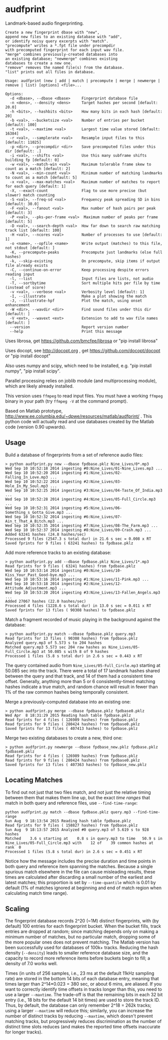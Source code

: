 audfprint
=========

Landmark-based audio fingerprinting.

```
Create a new fingerprint dbase with "new",
append new files to an existing database with "add",
or identify noisy query excerpts with "match".
"precompute" writes a *.fpt file under precompdir
with precomputed fingerprint for each input wav file.
"merge" combines previously-created databases into
an existing database; "newmerge" combines existing
databases to create a new one. 
"remove" removes the named file(s) from the database.
"list" prints out all files in database.

Usage: audfprint (new | add | match | precompute | merge | newmerge | remove | list) [options] <file>...

Options:
  -d <dbase>, --dbase <dbase>     Fingerprint database file
  -n <dens>, --density <dens>     Target hashes per second [default: 20.0]
  -h <bits>, --hashbits <bits>    How many bits in each hash [default: 20]
  -b <val>, --bucketsize <val>    Number of entries per bucket [default: 100]
  -t <val>, --maxtime <val>       Largest time value stored [default: 16384]
  -r <val>, --samplerate <val>    Resample input files to this [default: 11025]
  -p <dir>, --precompdir <dir>    Save precomputed files under this dir [default: .]
  -i <val>, --shifts <val>        Use this many subframe shifts building fp [default: 0]
  -w <val>, --match-win <val>     Maximum tolerable frame skew to count as a match [default: 2]
  -N <val>, --min-count <val>     Minimum number of matching landmarks to count as a match [default: 5]
  -x <val>, --max-matches <val>   Maximum number of matches to report for each query [default: 1]
  -X, --exact-count               Flag to use more precise (but slower) match counting
  -S <val>, --freq-sd <val>       Frequency peak spreading SD in bins [default: 30.0]
  -F <val>, --fanout <val>        Max number of hash pairs per peak [default: 3]
  -P <val>, --pks-per-frame <val>  Maximum number of peaks per frame [default: 5]
  -D <val>, --search-depth <val>  How far down to search raw matching track list [default: 100]
  -H <val>, --ncores <val>        Number of processes to use [default: 1]
  -o <name>, --opfile <name>      Write output (matches) to this file, not stdout [default: ]
  -K, --precompute-peaks          Precompute just landmarks (else full hashes)
  -k, --skip-existing             On precompute, skip items if output file already exists
  -C, --continue-on-error         Keep processing despite errors reading input
  -l, --list                      Input files are lists, not audio
  -T, --sortbytime                Sort multiple hits per file by time (instead of score)
  -v <val>, --verbose <val>       Verbosity level [default: 1]
  -I, --illustrate                Make a plot showing the match
  -J, --illustrate-hpf            Plot the match, using onset enhancement
  -W <dir>, --wavdir <dir>        Find sound files under this dir [default: ]
  -V <ext>, --wavext <ext>        Extension to add to wav file names [default: ]
  --version                       Report version number
  --help                          Print this message
```

Uses librosa, get https://github.com/bmcfee/librosa or "pip install librosa"

Uses docopt, see http://docopt.org , get https://github.com/docopt/docopt or "pip install docopt"

Also uses numpy and scipy, which need to be installed, e.g. "pip install numpy", "pip install scipy".

Parallel processing relies on joblib module (and multiprocessing module), which are likely already installed.

This version uses `ffmpeg` to read input files.  You must have a working `ffmpeg` binary in your path (try `ffmpeg -V` at the command prompt).

Based on Matlab prototype, http://www.ee.columbia.edu/~dpwe/resources/matlab/audfprint/ .  This python code will actually read and use databases created by the Matlab code (version 0.90 upwards).

Usage
-----

Build a database of fingerprints from a set of reference audio files:
```
> python audfprint.py new --dbase fpdbase.pklz Nine_Lives/0*.mp3
Wed Sep 10 10:52:18 2014 ingesting #0:Nine_Lives/01-Nine_Lives.mp3 ...
Wed Sep 10 10:52:20 2014 ingesting #1:Nine_Lives/02-Falling_In_Love.mp3 ...
Wed Sep 10 10:52:22 2014 ingesting #2:Nine_Lives/03-Hole_In_My_Soul.mp3 ...
Wed Sep 10 10:52:25 2014 ingesting #3:Nine_Lives/04-Taste_Of_India.mp3 ...
Wed Sep 10 10:52:28 2014 ingesting #4:Nine_Lives/05-Full_Circle.mp3 ...
Wed Sep 10 10:52:31 2014 ingesting #5:Nine_Lives/06-Something_s_Gotta_Give.mp3 ...
Wed Sep 10 10:52:32 2014 ingesting #6:Nine_Lives/07-Ain_t_That_A_Bitch.mp3 ...
Wed Sep 10 10:52:35 2014 ingesting #7:Nine_Lives/08-The_Farm.mp3 ...
Wed Sep 10 10:52:37 2014 ingesting #8:Nine_Lives/09-Crash.mp3 ...
Added 63241 hashes (24.8 hashes/sec)
Processed 9 files (2547.3 s total dur) in 21.6 s sec = 0.008 x RT
Saved fprints for 9 files ( 63241 hashes) to fpdbase.pklz
```
Add more reference tracks to an existing database:
```
> python audfprint.py add --dbase fpdbase.pklz Nine_Lives/1*.mp3
Read fprints for 9 files ( 63241 hashes) from fpdbase.pklz
Wed Sep 10 10:53:14 2014 ingesting #0:Nine_Lives/10-Kiss_Your_Past_Good-bye.mp3 ...
Wed Sep 10 10:53:16 2014 ingesting #1:Nine_Lives/11-Pink.mp3 ...
Wed Sep 10 10:53:18 2014 ingesting #2:Nine_Lives/12-Attitude_Adjustment.mp3 ...
Wed Sep 10 10:53:20 2014 ingesting #3:Nine_Lives/13-Fallen_Angels.mp3 ...
Added 27067 hashes (22.0 hashes/sec)
Processed 4 files (1228.6 s total dur) in 13.0 s sec = 0.011 x RT
Saved fprints for 13 files ( 90308 hashes) to fpdbase.pklz
```
Match a fragment recorded of music playing in the background against the database:
```
> python audfprint.py match --dbase fpdbase.pklz query.mp3
Read fprints for 13 files ( 90308 hashes) from fpdbase.pklz
Analyzed query.mp3 of 5.573 s to 204 hashes
Matched query.mp3 5.573 sec 204 raw hashes as Nine_Lives/05-Full_Circle.mp3 at 50.085 s with 8 of 9 hashes
Processed 1 files (5.8 s total dur) in 2.6 s sec = 0.443 x RT
```
The query contained audio from `Nine_Lives/05-Full_Circle.mp3` starting at 50.085 sec into the track.  There were a total of 17 landmark hashes shared between the query and that track, and 14 of them had a consistent time offset.  Generally, anything more than 5 or 6 consistently-timed matching hashes indicate a true match, and random chance will result in fewer than 1% of the raw common hashes being temporally consistent.

Merge a previously-computed database into an existing one:
```
> python audfprint.py merge --dbase fpdbase.pklz fpdbase0.pklz
Wed Apr  8 18:31:29 2015 Reading hash table fpdbase.pklz
Read fprints for 4 files ( 126989 hashes) from fpdbase.pklz
Read fprints for 9 files ( 280424 hashes) from fpdbase0.pklz
Saved fprints for 13 files ( 407413 hashes) to fpdbase.pklz
```
Merge two existing databases to create a new, third one:
```
> python audfprint.py newmerge --dbase fpdbase_new.pklz fpdbase.pklz fpdbase0.pklz
Read fprints for 4 files ( 126989 hashes) from fpdbase.pklz
Read fprints for 9 files ( 280424 hashes) from fpdbase0.pklz
Saved fprints for 13 files ( 407363 hashes) to fpdbase_new.pklz
```

Locating Matches
----------------

To find out not just that two files match, and not just the relative timing
between them that makes them line up, but the exact *time ranges* that match
in both query and reference files, use `--find-time-range`:

```
python audfprint.py match --dbase fpdbase.pklz query.mp3 --find-time-range
Sun Aug  9 18:13:54 2015 Reading hash table fpdbase.pklz
Read fprints for 9 files ( 158827 hashes) from fpdbase.pklz
Sun Aug  9 18:13:57 2015 Analyzed #0 query.mp3 of 5.619 s to 928 hashes
Matched    3.6 s starting at    0.8 s in query.mp3 to time   50.9 s in Nine_Lives/05-Full_Circle.mp3 with    12 of    39 common hashes at rank  0
Processed 1 files (5.8 s total dur) in 2.6 s sec = 0.451 x RT
```

Notice how the message includes the precise duration and time points
in both query and reference item spanning the matches.  Because a
single spurious match elsewhere in the file can cause misleading
results, these times are calculated after discarding a small number of
the earliest and latest matches; this proportion is set by
`--time-quantile` which is 0.01 by default (1% of matches ignored at
beginning and end of match region when calculating match time range).

Scaling
-------
The fingerprint database records 2^20 (~1M) distinct fingerprints, with (by default) 100 entries for each fingerprint bucket.  When the bucket fills, track entries are dropped at random; since matching depends only on making a minimum number of matches, but no particular match, dropping some of the more popular ones does not prevent matching.  The Matlab version has been successfully used for databases of 100k+ tracks.  Reducing the hash density (`--density`) leads to smaller reference database size, and the capacity to record more reference items before buckets begin to fill; a density of 7.0 works well.

Times (in units of 256 samples, i.e., 23 ms at the default 11kHz sampling rate) are stored in the bottom 14 bits of each database entry, meaning that times larger than 2^14*0.023 = 380 sec, or about 6 mins, are aliased.  If you want to correctly identify time offsets in tracks longer than this, you need to use a larger `--maxtime`.  The trade-off is that the remaining bits in each 32 bit entry (i.e., 18 bits for the default 14 bit times) are used to store the track ID.  Thus, by default, the database can only remember 2^18 = 262k tracks; using a larger `--maxtime` will reduce this; similarly, you can increase the number of distinct tracks by reducing `--maxtime`, which doesn't prevent matching tracks, but progressively reduces discrimination as the number of distinct time slots reduces (and makes the reported time offsets inaccurate for longer tracks).


